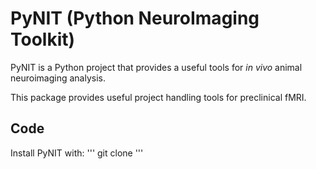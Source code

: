 # PyNIT (Python NeuroImaging Toolkit)

PyNIT is a Python project that provides a useful tools for *in vivo*  animal neuroimaging analysis.

This package provides useful project handling tools for preclinical fMRI. 

## Code
Install PyNIT with:
'''
git clone 
'''
